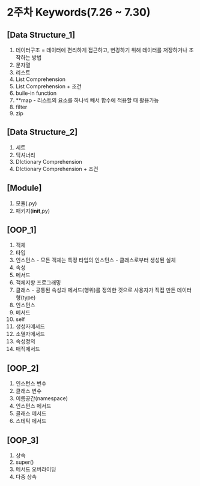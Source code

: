 # 2주차 Keywords(7.26 ~ 7.30)

## [Data Structure_1]

1. 데이터구조 = 데이터에 편리하게 접근하고, 변경하기 위해 데이터를 저장하거나 조작하는 방법
2. 문자열
3. 리스트
4. List Comprehension
5. List Comprehension + 조건
6. buile-in function
7. **map - 리스트의 요소를 하나씩 빼서 함수에 적용할 때 활용가능
8. filter
9. zip

## [Data Structure_2]

1. 세트
2. 딕셔너리
3. DIctionary Comprehension
4. DIctionary Comprehension + 조건

## [Module]

1. 모듈(.py)
2. 패키지(__init__,py)

## [OOP_1]

1. 객체
2. 타입
3. 인스턴스 - 모든 객체는 특정 타입의 인스턴스 - 클래스로부터 생성된 실체
4. 속성
5. 메서드
6. 객체지향 프로그래밍
7. 클래스 - 공통된 속성과 메서드(행위)를 정의한 것으로 사용자가 직접 만든 데이터 형(type) 
8. 인스턴스
9. 메서드
10.  self
11. 생성자메서드
12. 소멸자메서드
13. 속성정의
14. 매직메서드

## [OOP_2]

1. 인스턴스 변수
2. 클래스 변수
3. 이름공간(namespace)
4. 인스턴스 메서드
5. 클래스 메서드
6. 스테틱 메서드

## [OOP_3]

1. 상속
2. super()
3. 메서드 오버라이딩
4. 다중 상속
